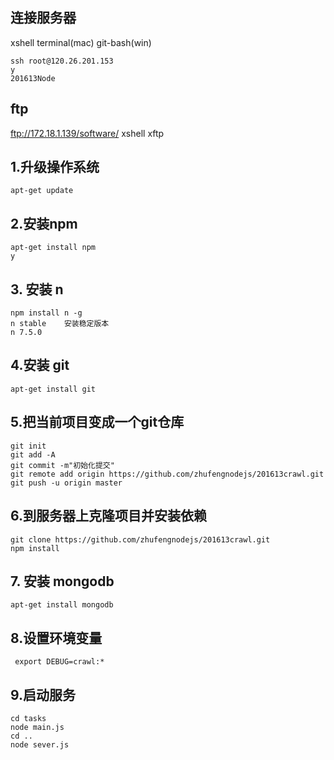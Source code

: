 ## 连接服务器
xshell
terminal(mac)
git-bash(win)

```
ssh root@120.26.201.153
y
201613Node
```

## ftp
ftp://172.18.1.139/software/
xshell
xftp


## 1.升级操作系统 
```
apt-get update
```

## 2.安装npm
```
apt-get install npm
y
```

## 3. 安装 n
```
npm install n -g   
n stable    安装稳定版本
n 7.5.0
```

## 4.安装 git
```
apt-get install git
```

## 5.把当前项目变成一个git仓库
```
git init
git add -A
git commit -m"初始化提交"
git remote add origin https://github.com/zhufengnodejs/201613crawl.git
git push -u origin master
```
## 6.到服务器上克隆项目并安装依赖
```
git clone https://github.com/zhufengnodejs/201613crawl.git
npm install 
```

## 7. 安装 mongodb
```
apt-get install mongodb
```
## 8.设置环境变量
```
 export DEBUG=crawl:*
```

## 9.启动服务
```
cd tasks
node main.js
cd ..
node sever.js
```